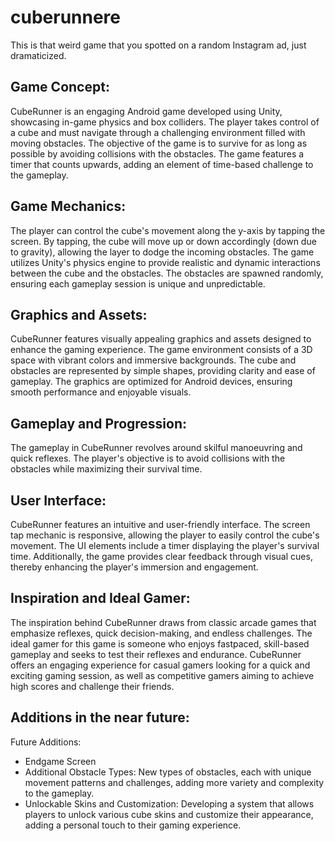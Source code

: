 # cuberunnere
This is that weird game that you spotted on a random Instagram ad, just dramaticized. 

## Game Concept:
CubeRunner is an engaging Android game developed using Unity, showcasing in-game physics and box colliders. The player takes control of a cube and must navigate through a challenging environment filled with moving obstacles. The objective of the game is to survive for as long as possible by avoiding collisions with the obstacles. The game features a timer that counts upwards, adding an element of time-based challenge to the gameplay. 
## Game Mechanics:
The player can control the cube's movement along the y-axis by tapping the screen. By tapping, the cube will move up or down accordingly (down due to gravity), allowing the layer to dodge the incoming obstacles. The game utilizes Unity's physics engine to provide realistic and dynamic interactions between the cube and the obstacles. The obstacles are spawned randomly, ensuring each gameplay session is unique and unpredictable.
## Graphics and Assets:
CubeRunner features visually appealing graphics and assets designed to enhance the gaming experience. The game environment consists of a 3D space with vibrant colors and immersive backgrounds. The cube and obstacles are represented by simple shapes, providing clarity and ease of gameplay. The graphics are optimized for Android devices, ensuring smooth performance and enjoyable visuals.
## Gameplay and Progression:
The gameplay in CubeRunner revolves around skilful manoeuvring and quick reflexes. The player's objective is to avoid collisions with the obstacles while maximizing their survival time. 
## User Interface:
CubeRunner features an intuitive and user-friendly interface. The screen tap mechanic is responsive, allowing the player to easily control the cube's movement. The UI elements include a timer displaying the player's survival time. Additionally, the game provides clear feedback through visual cues, thereby enhancing the player's immersion and engagement.
## Inspiration and Ideal Gamer:
The inspiration behind CubeRunner draws from classic arcade games that emphasize reflexes, quick decision-making, and endless challenges. The ideal gamer for this game is someone who enjoys fastpaced, skill-based gameplay and seeks to test their reflexes and endurance. CubeRunner offers an engaging experience for casual gamers looking for a quick and exciting gaming session, as well as competitive gamers aiming to achieve high scores and challenge their friends. 
## Additions in the near future:
Future Additions:
- Endgame Screen
- Additional Obstacle Types: New types of obstacles, each with unique movement patterns and challenges, adding more variety and complexity to the gameplay.
- Unlockable Skins and Customization: Developing a system that allows players to unlock various cube skins and customize their appearance, adding a personal touch to their gaming experience. 
